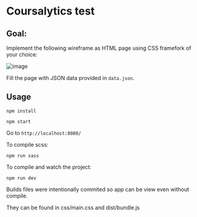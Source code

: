 # Coursalytics test

## Goal:
Implement the following wireframe as HTML page using CSS framefork of
your choice:

![image](https://raw.githubusercontent.com/vs-adm/ca-test-task/master/img.png)

Fill the page with JSON data provided in `data.json`.

## Usage

`npm install`

`npm start`

Go to `http://localhost:8080/`

To compile scss:

`npm run sass`

To compile and watch the project:

`npm run dev`

Builds files were intentionally commited so app can be view even without compile.

They can be found in css/main.css and dist/bundle.js


